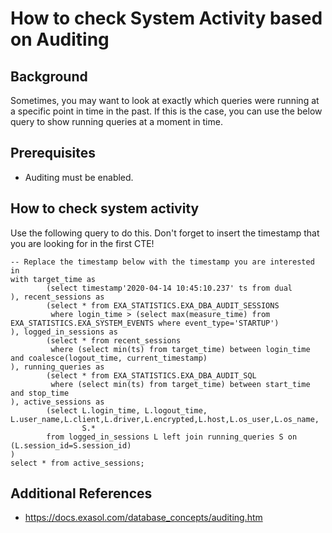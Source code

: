 # How to check System Activity based on Auditing 
## Background

Sometimes, you may want to look at exactly which queries were running at a specific point in time in the past. If this is the case, you can use the below query to show running queries at a moment in time. 

## Prerequisites

* Auditing must be enabled. 

## How to check system activity

Use the following query to do this. Don't forget to insert the timestamp that you are looking for in the first CTE!


```markup
-- Replace the timestamp below with the timestamp you are interested in
with target_time as
        (select timestamp'2020-04-14 10:45:10.237' ts from dual
), recent_sessions as 
        (select * from EXA_STATISTICS.EXA_DBA_AUDIT_SESSIONS 
         where login_time > (select max(measure_time) from EXA_STATISTICS.EXA_SYSTEM_EVENTS where event_type='STARTUP')
), logged_in_sessions as 
        (select * from recent_sessions
         where (select min(ts) from target_time) between login_time and coalesce(logout_time, current_timestamp)
), running_queries as 
        (select * from EXA_STATISTICS.EXA_DBA_AUDIT_SQL
         where (select min(ts) from target_time) between start_time and stop_time
), active_sessions as
        (select L.login_time, L.logout_time, L.user_name,L.client,L.driver,L.encrypted,L.host,L.os_user,L.os_name, 
                S.* 
        from logged_in_sessions L left join running_queries S on (L.session_id=S.session_id)
)
select * from active_sessions;
```
## Additional References

* <https://docs.exasol.com/database_concepts/auditing.htm>
